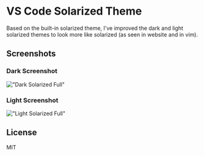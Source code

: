# VS Code Solarized Theme

Based on the built-in solarized theme, I've improved the dark and light solarized themes to look more like solarized (as seen in website and in vim).

## Screenshots

### Dark Screenshot
!["Dark Solarized Full"](https://github.com/ryanolsonx/vscode-solarized-theme/raw/master/screenshots/dark-full.png)

### Light Screenshot
!["Light Solarized Full"](https://github.com/ryanolsonx/vscode-solarized-theme/raw/master/screenshots/light-full.png)

## License

MIT